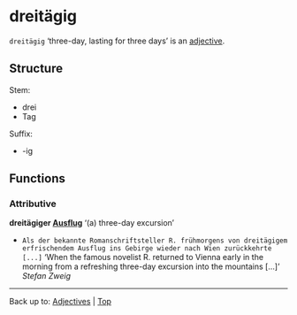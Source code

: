 # dreitägig

`dreitägig` ‘three-day, lasting for three days’ is an [adjective](../../index.md).

## Structure

Stem:
- drei
- Tag

Suffix:
- -ig

## Functions

### Attributive

**dreitägiger [Ausflug](../../../nouns/a/au/Ausflug.md)** ‘(a) three-day excursion’
 - `Als der bekannte Romanschriftsteller R. frühmorgens von dreitägigem erfrischendem Ausflug ins Gebirge wieder nach Wien zurückkehrte [...]` ‘When the famous novelist R. returned to Vienna early in the morning from a refreshing three-day excursion into the mountains [...]’ *Stefan Zweig*


----

Back up to: [Adjectives](../../index.md) | [Top](../../../index.md)
